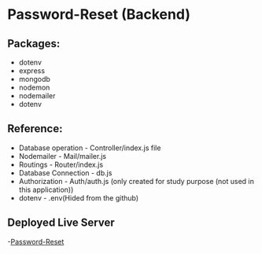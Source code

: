 # Password-Reset (Backend)

## Packages:

* dotenv 
* express
* mongodb
* nodemon
* nodemailer
* dotenv

## Reference:

* Database operation - Controller/index.js file
* Nodemailer - Mail/mailer.js
* Routings - Router/index.js
* Database Connection - db.js
* Authorization - Auth/auth.js (only created for study purpose (not used in this application))
* dotenv - .env(Hided from the github)

## Deployed Live Server
-[Password-Reset](https://password-reset-server-cmde.onrender.com/)

